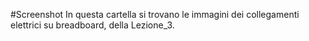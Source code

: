 #Screenshot
In questa cartella si trovano le immagini dei collegamenti elettrici su breadboard, della Lezione_3.
